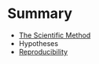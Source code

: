 # Summary

* [The Scientific Method](chapters/scientific_method.md)
* Hypotheses
* [Reproducibility](chapters/chapters/reproducibility.md)

